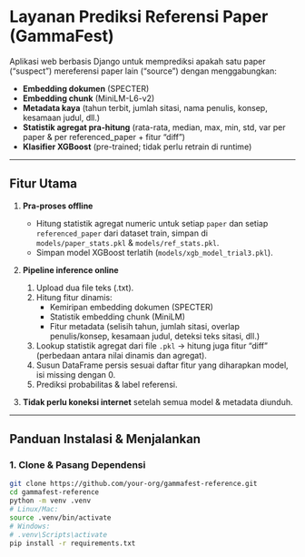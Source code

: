 # Layanan Prediksi Referensi Paper (GammaFest)

Aplikasi web berbasis Django untuk memprediksi apakah satu paper (“suspect”) mereferensi paper lain (“source”) dengan menggabungkan:

- **Embedding dokumen** (SPECTER)  
- **Embedding chunk** (MiniLM-L6-v2)  
- **Metadata kaya** (tahun terbit, jumlah sitasi, nama penulis, konsep, kesamaan judul, dll.)  
- **Statistik agregat pra-hitung** (rata-rata, median, max, min, std, var per paper & per referenced_paper + fitur “diff”)  
- **Klasifier XGBoost** (pre-trained; tidak perlu retrain di runtime)

---

## Fitur Utama

1. **Pra-proses offline**  
   - Hitung statistik agregat numeric untuk setiap `paper` dan setiap `referenced_paper` dari dataset train, simpan di `models/paper_stats.pkl` & `models/ref_stats.pkl`.  
   - Simpan model XGBoost terlatih (`models/xgb_model_trial3.pkl`).  

2. **Pipeline inference online**  
   1. Upload dua file teks (.txt).  
   2. Hitung fitur dinamis:  
      - Kemiripan embedding dokumen (SPECTER)  
      - Statistik embedding chunk (MiniLM)  
      - Fitur metadata (selisih tahun, jumlah sitasi, overlap penulis/konsep, kesamaan judul, deteksi teks sitasi, dll.)  
   3. Lookup statistik agregat dari file `.pkl` → hitung juga fitur “diff” (perbedaan antara nilai dinamis dan agregat).  
   4. Susun DataFrame persis sesuai daftar fitur yang diharapkan model, isi missing dengan 0.  
   5. Prediksi probabilitas & label referensi.

3. **Tidak perlu koneksi internet** setelah semua model & metadata diunduh.

---

## Panduan Instalasi & Menjalankan

### 1. Clone & Pasang Dependensi

```bash
git clone https://github.com/your-org/gammafest-reference.git
cd gammafest-reference
python -m venv .venv
# Linux/Mac:
source .venv/bin/activate
# Windows:
# .venv\Scripts\activate
pip install -r requirements.txt
